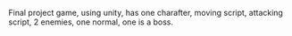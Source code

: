 Final project game, using unity, has one charafter, moving script, attacking script, 2 enemies, one normal, one is a boss. 
